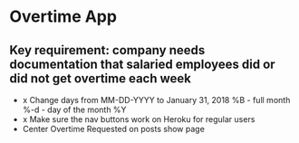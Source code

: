# Overtime App

## Key requirement: company needs documentation that salaried employees did or did not get overtime each week

- x Change days from MM-DD-YYYY to January 31, 2018 %B - full month %-d - day of the month %Y
- x Make sure the nav buttons work on Heroku for regular users
- Center Overtime Requested on posts show page
